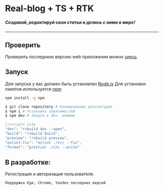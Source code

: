 # Real-blog + TS + RTK

##### Cоздавай, редактируй свои статьи и делись с ними в мире!

---

## Проверить

Проверить последнюю версию web приложения можно [здесь](real-blog-xx.vercel.app).

## Запуск

Для запуска у вас должен быть установлен [Node.js](http://nodejs.org)
Для установки пакетов используется [npm](https://www.npmjs.com)

```bash
npm install -g npm
```

```bash
$ git clone repository # Клонирование репозитория
$ npm i # Установка зависимостей
$ npm dev # Запуск в dev  режиме
```

```js
//scripts vite
"dev": "rsbuild dev --open",
"build": "rsbuild build",
"preview": "rsbuild preview",
"eslint:fix": "eslint ./src --fix",
"format": "prettier ./src --write"
```

## В разработке:
Регистрация и авторизация пользователя.


`Поддержка Ege, Chrome, Yandex последних версий`
